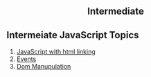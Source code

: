## <center>Intermediate</center>

## Intermeiate JavaScript Topics

1. [JavaScript with html linking](./js-in.html.md)
2. [Events](./events.md)
3. [Dom Manupulation](./dom.md)

